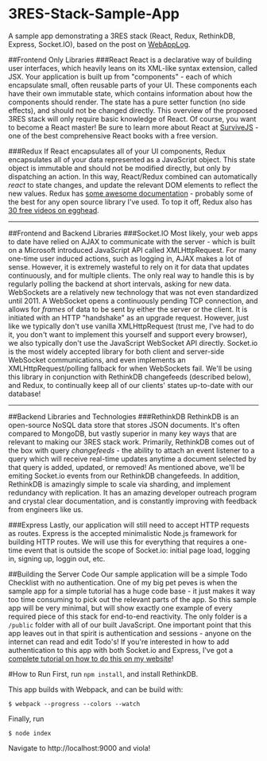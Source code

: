 # 3RES-Stack-Sample-App

A sample app demonstrating a 3RES stack (React, Redux, RethinkDB, Express, Socket.IO), based on the post on [WebAppLog](http://webapplog.com/reactive-web-stack/).

##Frontend Only Libraries
###React
React is a declarative way of building user interfaces, which heavily leans on its XML-like syntax extension, called JSX. Your application is built up from "components" - each of which encapsulate small, often reusable parts of your UI. These components each have their own immutable state, which contains information about how the components should render. The state has a pure setter function (no side effects), and should not be changed directly. This overview of the proposed 3RES stack will only require basic knowledge of React. Of course, you want to become a React master! Be sure to learn more about React at [SurviveJS](http://survivejs.com/) - one of the best comprehensive React books with a free version.

###Redux
If React encapsulates all of your UI components, Redux encapsulates all of your data represented as a JavaScript object. This state object is immutable and should not be modified directly, but only by dispatching an action. In this way, React/Redux combined can automatically *react* to state changes, and update the relevant DOM elements to reflect the new values. Redux has [some awesome documentation](http://redux.js.org/docs/introduction/index.html) - probably some of the best for any open source library I've used. To top it off, Redux also has [30 free videos on egghead](https://egghead.io/series/getting-started-with-redux).

---

##Frontend and Backend Libraries
###Socket.IO
Most likely, your web apps to date have relied on AJAX to communicate with the server - which is built on a Microsoft introduced JavaScript API called XMLHttpRequest. For many one-time user induced actions, such as logging in, AJAX makes a lot of sense. However, it is extremely wasteful to rely on it for data that updates continuously, and for multiple clients. The only real way to handle this is by regularly polling the backend at short intervals, asking for new data. WebSockets are a relatively new technology that was not even standardized until 2011. A WebSocket opens a continuously pending TCP connection, and allows for *frames* of data to be sent by either the server or the client. It is initiated with an HTTP "handshake" as an upgrade request. However, just like we typically don't use vanilla XMLHttpRequest (trust me, I've had to do it, you don't want to implement this yourself and support every browser), we also typically don't use the JavaScript WebSocket API directly. Socket.io is the most widely accepted library for both client and server-side WebSocket communications, and even implements an XMLHttpRequest/polling fallback for when WebSockets fail. We'll be using this library in conjunction with RethinkDB changefeeds (described below), and Redux, to continually keep all of our clients' states up-to-date with our database!

---

##Backend Libraries and Technologies
###RethinkDB
RethinkDB is an open-source NoSQL data store that stores JSON documents. It's often compared to MongoDB, but vastly superior in many key ways that are relevant to making our 3RES stack work. Primarily, RethinkDB comes out of the box with query *changefeeds* - the ability to attach an event listener to a query which will receive real-time updates anytime a document selected by that query is added, updated, or removed! As mentioned above, we'll be emiting Socket.io events from our RethinkDB changefeeds. In addition, RethinkDB is amazingly simple to scale via sharding, and implement redundancy with replication. It has an amazing developer outreach program and crystal clear documentation, and is constantly improving with feedback from engineers like us.

###Express
Lastly, our application will still need to accept HTTP requests as routes. Express is the accepted minimalistic Node.js framework for building HTTP routes. We will use this for everything that requires a one-time event that is outside the scope of Socket.io: initial page load, logging in, signing up, loggin out, etc.

##Building the Server Code
Our sample application will be a simple Todo Checklist with no authentication. One of my big pet peves is when the sample app for a simple tutorial has a huge code base - it just makes it way too time consuming to pick out the relevant parts of the app. So this sample app will be very minimal, but will show exactly one example of every required piece of this stack for end-to-end reactivity. The only folder is a `/public` folder with all of our built JavaScript. One important point that this app leaves out in that spirit is authentication and sessions - anyone on the internet can read and edit Todo's! If you're interested in how to add authentication to this app with both Socket.io and Express, I've got a [complete tutorial on how to do this on my website](http://www.scotthasbrouck.com/blog/2016/3/18/passportjs-express-session-with-sockeio)!

#How to Run
First, run `npm install`, and install RethinkDB.

This app builds with Webpack, and can be build with:
```
$ webpack --progress --colors --watch
```

Finally, run
```
$ node index
```

Navigate to http://localhost:9000 and viola!
